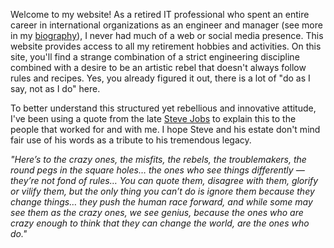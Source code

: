 Welcome to my website! As a retired IT professional who spent an entire
career in international organizations as an engineer and manager (see more
in my [biography](#biography)), I never had much of a web or social media
presence. This website provides access to all my retirement hobbies
and activities. On this site, you'll find a strange combination of a strict
engineering discipline combined with a desire to be an artistic rebel that
doesn't always follow rules and recipes. Yes, you already figured it out,
there is a lot of "do as I say, not as I do" here.

To better understand this structured yet rebellious and innovative
attitude, I've been using a quote from the late
[Steve Jobs](https://en.wikipedia.org/wiki/Steve_Jobs) to explain this to
the people that worked for and with me. I hope Steve and his estate
don't mind fair use of his words as a tribute to his tremendous legacy.

*"Here’s to the crazy ones, the misfits, the rebels, the troublemakers,
the round pegs in the square holes… the ones who see things differently —
they’re not fond of rules… You can quote them, disagree with them, glorify
or vilify them, but the only thing you can’t do is ignore them because they
change things… they push the human race forward, and while some may see
them as the crazy ones, we see genius, because the ones who are crazy enough
to think that they can change the world, are the ones who do."*
